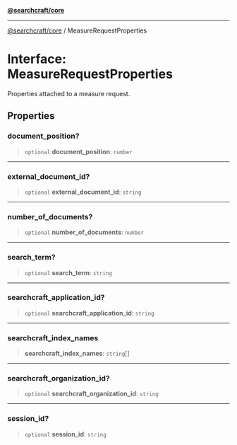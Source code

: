 [**@searchcraft/core**](https://docs.searchcraft.io/reference/sdk/core/README.md)

***

[@searchcraft/core](https://docs.searchcraft.io/reference/sdk/core/globals.md) / MeasureRequestProperties

# Interface: MeasureRequestProperties

Properties attached to a measure request.

## Properties

### document\_position?

> `optional` **document\_position**: `number`

***

### external\_document\_id?

> `optional` **external\_document\_id**: `string`

***

### number\_of\_documents?

> `optional` **number\_of\_documents**: `number`

***

### search\_term?

> `optional` **search\_term**: `string`

***

### searchcraft\_application\_id?

> `optional` **searchcraft\_application\_id**: `string`

***

### searchcraft\_index\_names

> **searchcraft\_index\_names**: `string`[]

***

### searchcraft\_organization\_id?

> `optional` **searchcraft\_organization\_id**: `string`

***

### session\_id?

> `optional` **session\_id**: `string`
